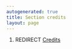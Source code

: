 ```yaml
---
autogenerated: true
title: Section credits
layout: page
---
```


1.  REDIRECT [Credits](Credits "wikilink")
